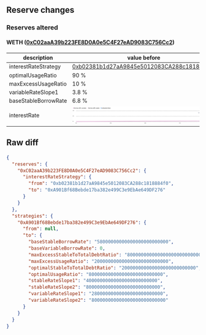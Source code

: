## Reserve changes

### Reserves altered

#### WETH ([0xC02aaA39b223FE8D0A0e5C4F27eAD9083C756Cc2](https://etherscan.io/address/0xC02aaA39b223FE8D0A0e5C4F27eAD9083C756Cc2))

| description | value before | value after |
| --- | --- | --- |
| interestRateStrategy | [0xb02381b1d27aA9845e5012083CA288c1818884f0](https://etherscan.io/address/0xb02381b1d27aA9845e5012083CA288c1818884f0) | [0xA901Bf68Bebde17ba382e499C3e9EbAe649DF276](https://etherscan.io/address/0xA901Bf68Bebde17ba382e499C3e9EbAe649DF276) |
| optimalUsageRatio | 90 % | 80 % |
| maxExcessUsageRatio | 10 % | 20 % |
| variableRateSlope1 | 3.8 % | 2.8 % |
| baseStableBorrowRate | 6.8 % | 5.8 % |
| interestRate | ![before](/.assets/36935a8fd1d50a51974d60fcb6323e9bc9a95c16.svg) | ![after](/.assets/cf503516adca0ef2b3e859f702e54d27d132edf2.svg) |

## Raw diff

```json
{
  "reserves": {
    "0xC02aaA39b223FE8D0A0e5C4F27eAD9083C756Cc2": {
      "interestRateStrategy": {
        "from": "0xb02381b1d27aA9845e5012083CA288c1818884f0",
        "to": "0xA901Bf68Bebde17ba382e499C3e9EbAe649DF276"
      }
    }
  },
  "strategies": {
    "0xA901Bf68Bebde17ba382e499C3e9EbAe649DF276": {
      "from": null,
      "to": {
        "baseStableBorrowRate": "58000000000000000000000000",
        "baseVariableBorrowRate": 0,
        "maxExcessStableToTotalDebtRatio": "800000000000000000000000000",
        "maxExcessUsageRatio": "200000000000000000000000000",
        "optimalStableToTotalDebtRatio": "200000000000000000000000000",
        "optimalUsageRatio": "800000000000000000000000000",
        "stableRateSlope1": "40000000000000000000000000",
        "stableRateSlope2": "800000000000000000000000000",
        "variableRateSlope1": "28000000000000000000000000",
        "variableRateSlope2": "800000000000000000000000000"
      }
    }
  }
}
```